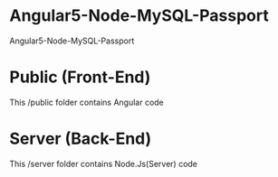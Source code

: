 # Angular5-Node-MySQL-Passport
Angular5-Node-MySQL-Passport

# Public (Front-End)

This /public folder contains Angular code 


# Server (Back-End)

This /server folder contains Node.Js(Server) code 
